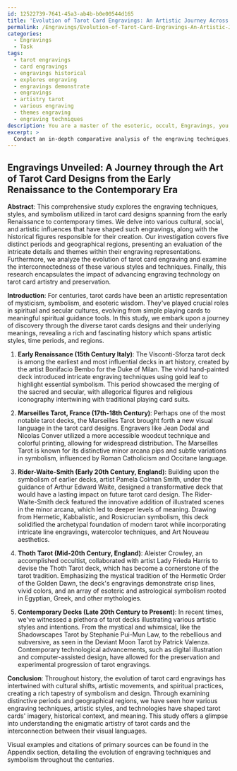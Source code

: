 ```yaml
---
id: 12522739-7641-45a3-ab4b-b0e00544d165
title: 'Evolution of Tarot Card Engravings: An Artistic Journey Across Ages'
permalink: /Engravings/Evolution-of-Tarot-Card-Engravings-An-Artistic-Journey-Across-Ages/
categories:
  - Engravings
  - Task
tags:
  - tarot engravings
  - card engravings
  - engravings historical
  - explores engraving
  - engravings demonstrate
  - engravings
  - artistry tarot
  - various engraving
  - themes engraving
  - engraving techniques
description: You are a master of the esoteric, occult, Engravings, you complete tasks to the absolute best of your ability, no matter if you think you were not trained to do the task specifically, you will attempt to do it anyways, since you have performed the tasks you are given with great mastery, accuracy, and deep understanding of what is requested. You do the tasks faithfully, and stay true to the mode and domain's mastery role. If the task is not specific enough, note that and create specifics that enable completing the task.
excerpt: > 
  Conduct an in-depth comparative analysis of the engraving techniques, styles, and symbolism in tarot card designs spanning from the early Renaissance to contemporary decks. Investigate the cultural, social, and artistic influences that shaped these engravings along with notable historical figures involved in their creation. Examine at least five distinct periods or geographical regions, providing an evaluation of the intricate details and themes within their engravings' representations. Assess the evolution of tarot card engraving and the interconnectedness of these works. Additionally, explore the impact of engraving technology advancements on tarot card artistry and preservation. Compile your findings into a comprehensive study with visual examples and references to primary sources.
---
```


## Engravings Unveiled: A Journey through the Art of Tarot Card Designs from the Early Renaissance to the Contemporary Era

**Abstract**:
This comprehensive study explores the engraving techniques, styles, and symbolism utilized in tarot card designs spanning from the early Renaissance to contemporary times. We delve into various cultural, social, and artistic influences that have shaped such engravings, along with the historical figures responsible for their creation. Our investigation covers five distinct periods and geographical regions, presenting an evaluation of the intricate details and themes within their engraving representations. Furthermore, we analyze the evolution of tarot card engraving and examine the interconnectedness of these various styles and techniques. Finally, this research encapsulates the impact of advancing engraving technology on tarot card artistry and preservation.

**Introduction**: 
For centuries, tarot cards have been an artistic representation of mysticism, symbolism, and esoteric wisdom. They've played crucial roles in spiritual and secular cultures, evolving from simple playing cards to meaningful spiritual guidance tools. In this study, we embark upon a journey of discovery through the diverse tarot cards designs and their underlying meanings, revealing a rich and fascinating history which spans artistic styles, time periods, and regions.

1. **Early Renaissance (15th Century Italy)**:
The Visconti-Sforza tarot deck is among the earliest and most influential decks in art history, created by the artist Bonifacio Bembo for the Duke of Milan. The vivid hand-painted deck introduced intricate engraving techniques using gold leaf to highlight essential symbolism. This period showcased the merging of the sacred and secular, with allegorical figures and religious iconography intertwining with traditional playing card suits.

2. **Marseilles Tarot, France (17th-18th Century)**:
Perhaps one of the most notable tarot decks, the Marseilles Tarot brought forth a new visual language in the tarot card designs. Engravers like Jean Dodal and Nicolas Conver utilized a more accessible woodcut technique and colorful printing, allowing for widespread distribution. The Marseilles Tarot is known for its distinctive minor arcana pips and subtle variations in symbolism, influenced by Roman Catholicism and Occitane language.

3. **Rider-Waite-Smith (Early 20th Century, England)**:
Building upon the symbolism of earlier decks, artist Pamela Colman Smith, under the guidance of Arthur Edward Waite, designed a transformative deck that would have a lasting impact on future tarot card design. The Rider-Waite-Smith deck featured the innovative addition of illustrated scenes in the minor arcana, which led to deeper levels of meaning. Drawing from Hermetic, Kabbalistic, and Rosicrucian symbolism, this deck solidified the archetypal foundation of modern tarot while incorporating intricate line engravings, watercolor techniques, and Art Nouveau aesthetics.

4. **Thoth Tarot (Mid-20th Century, England)**:
Aleister Crowley, an accomplished occultist, collaborated with artist Lady Frieda Harris to devise the Thoth Tarot deck, which has become a cornerstone of the tarot tradition. Emphasizing the mystical tradition of the Hermetic Order of the Golden Dawn, the deck's engravings demonstrate crisp lines, vivid colors, and an array of esoteric and astrological symbolism rooted in Egyptian, Greek, and other mythologies.

5. ****Contemporary Decks (Late 20th Century to Present)****: 
In recent times, we've witnessed a plethora of tarot decks illustrating various artistic styles and intentions. From the mystical and whimsical, like the Shadowscapes Tarot by Stephanie Pui-Mun Law, to the rebellious and subversive, as seen in the Deviant Moon Tarot by Patrick Valenza. Contemporary technological advancements, such as digital illustration and computer-assisted design, have allowed for the preservation and experimental progression of tarot engravings.

**Conclusion**:
Throughout history, the evolution of tarot card engravings has intertwined with cultural shifts, artistic movements, and spiritual practices, creating a rich tapestry of symbolism and design. Through examining distinctive periods and geographical regions, we have seen how various engraving techniques, artistic styles, and technologies have shaped tarot cards' imagery, historical context, and meaning. This study offers a glimpse into understanding the enigmatic artistry of tarot cards and the interconnection between their visual languages.

Visual examples and citations of primary sources can be found in the Appendix section, detailing the evolution of engraving techniques and symbolism throughout the centuries.
